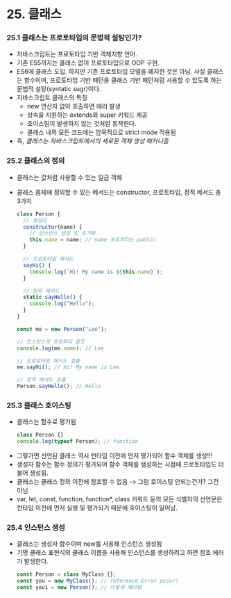 # 25. 클래스

### 25.1 클래스는 프로토타입의 문법적 설탕인가?

- 자바스크립트는 프로토타입 기반 객체지향 언어.
- 기존 ES5까지는 클래스 없이 프로토타입으로 OOP 구현.
- ES6에 클래스 도입. 하지만 기존 프로토타입 모델을 폐지한 것은 아님. 사실 클래스는 함수이며, 프로토타입 기반 패턴을 클래스 기반 패턴처럼 사용할 수 있도록 하는 문법적 설탕(syntatic sugr)이다.
- 자바스크립트 클래스의 특징
  - new 연산자 없이 호출하면 에러 발생
  - 상속을 지원하는 extends와 super 키워드 제공
  - 호이스팅이 발생하지 않는 것처럼 동작한다.
  - 클래스 내의 모든 코드에는 암묵적으로 strict mode 적용됨
- 즉, _클래스는 자바스크립트에서의 새로운 객체 생성 매커니즘_

### 25.2 클래스의 정의

- 클래스는 값처럼 사용할 수 있는 일급 객체
- 클래스 몸체에 정의할 수 있는 메서드는 constructor, 프로토타입, 정적 메서드 총 3가지

  ```javascript
  class Person {
    // 생성자
    constructor(name) {
      // 인스턴스 생성 및 초기화
      this.name = name; // name 프로퍼티는 public
    }

    // 프로토타입 메서드
    sayHi() {
      console.log(`Hi! My name is ${this.name}`);
    }

    // 정적 메서드
    static sayHello() {
      console.log("Hello");
    }
  }

  const me = new Person("Lee");

  // 인스턴스의 프로퍼티 참조
  console.log(me.name); // Lee

  // 프로토타입 메서드 호출
  me.sayHi(); // Hi! My name is Lee

  // 정적 메서드 호출
  Person.sayHello(); // Hello
  ```

### 25.3 클래스 호이스팅

- 클래스는 함수로 평가됨
  ```javascript
  class Person {}
  console.log(typeof Person); // function
  ```
- 그렇가면 선언된 클래스 역시 런타임 이전에 먼저 평가되어 함수 객체를 생성!!!
- 생성자 함수는 함수 정의가 평가되어 함수 객체를 생성하는 시점에 프로토타입도 더불어 생성됨.
- 클래스는 클래스 정의 이전에 참조할 수 없음 -> 그럼 호이스팅 안되는건가? 그건 아님
- var, let, const, function, function\*, class 키워드 등의 모든 식별자의 선언문은 런타임 이전에 먼저 실행 및 평가되기 때문에 호이스팅이 일어남.

### 25.4 인스턴스 생성

- 클래스는 생성자 함수이며 new를 사용해 인스턴스 생성됨
- 기명 클래스 표현식의 클래스 이름을 사용해 인스턴스를 생성하려고 하면 참조 에러가 발생한다.
  ```javascript
  const Person = class MyClass {};
  const you = new MyClass(); // reference Error occur!
  const you1 = new Person(); // 이렇게 해야함
  ```
